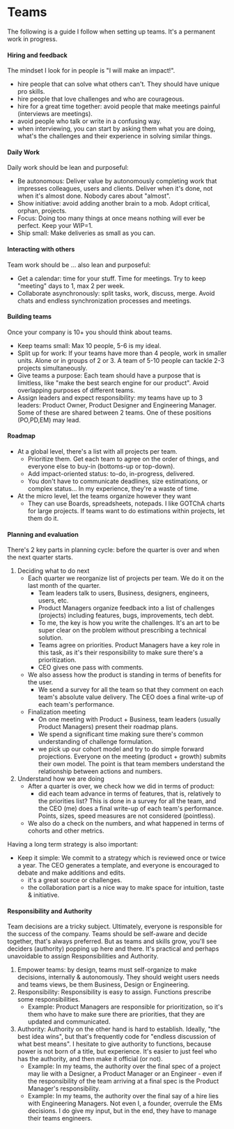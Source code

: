 # Teams

The following is a guide I follow when setting up teams. It's a permanent work in progress.

#### Hiring and feedback

The mindset I look for in people is "I will make an impact!". 
 
* hire people that can solve what others can't. They should have unique pro skills.
* hire people that love challenges and who are courageous.
* hire for a great time together: avoid people that make meetings painful (interviews are meetings). 
* avoid people who talk or write in a confusing way.
* when interviewing, you can start by asking them what you are doing, what's the challenges and their experience in solving similar things.

#### Daily Work

Daily work should be lean and purposeful:

* Be autonomous: Deliver value by autonomously completing work that impresses colleagues, users and clients. Deliver when it's done, not when it's almost done. Nobody cares about "almost".
* Show initiative: avoid adding another brain to a mob. Adopt critical, orphan, projects.
* Focus: Doing too many things at once means nothing will ever be perfect. Keep your WIP=1.
* Ship small: Make deliveries as small as you can.

#### Interacting with others

Team work should be ... also lean and purposeful:

* Get a calendar: time for your stuff. Time for meetings. Try to keep "meeting" days to 1, max 2 per week.
* Collaborate asynchronously: split tasks, work, discuss, merge. Avoid chats and endless synchronization processes and meetings.

#### Building teams

Once your company is 10+ you should think about teams. 

* Keep teams small: Max 10 people, 5-6 is my ideal. 
* Split up for work: If your teams have more than 4 people, work in smaller units. Alone or in groups of 2 or 3. A team of 5-10 people can tackle 2-3 projects simultaneously.
* Give teams a purpose: Each team should have a purpose that is limitless, like "make the best search engine for our product". Avoid overlapping purposes of different teams. 
* Assign leaders and expect responsibility: my teams have up to 3 leaders: Product Owner, Product Designer and Engineering Manager. Some of these are shared between 2 teams. One of these positions (PO,PD,EM) may lead.

#### Roadmap

* At a global level, there's a list with all projects per team. 
    * Prioritize them. Get each team to agree on the order of things, and everyone else to buy-in (bottoms-up or top-down).
    * Add impact-oriented status: to-do, in-progress, delivered. 
    * You don't have to communicate deadlines, size estimations, or complex status... In my experience, they're a waste of time.
* At the micro level, let the teams organize however they want
    * They can use Boards, spreadsheets, notepads. I like GOTChA charts for large projects. If teams want to do estimations within projects, let them do it. 

#### Planning and evaluation

There's 2 key parts in planning cycle: before the quarter is over and when the next quarter starts.

1. Deciding what to do next
    * Each quarter we reorganize list of projects per team. We do it on the last month of the quarter.
        * Team leaders talk to users, Business, designers, engineers, users, etc. 
        * Product Managers organize feedback into a list of challenges (projects) including features, bugs, improvements, tech debt. 
        * To me, the key is how you write the challenges. It's an art to be super clear on the problem without prescribing a technical solution.
        * Teams agree on priorities. Product Managers have a key role in this task, as it's their responsibility to make sure there's a prioritization.
        * CEO gives one pass with comments.
    * We also assess how the product is standing in terms of benefits for the user.
        * We send a survey for all the team so that they comment on each team's absolute value delivery. The CEO does a final write-up of each team's performance.
    * Finalization meeting
        * On one meeting with Product + Business, team leaders (usually Product Managers) present their roadmap plans. 
        * We spend a significant time making sure there's common understanding of challenge formulation. 
        * we pick up our cohort model and try to do simple forward projections. Everyone on the meeting (product + growth) submits their own model. The point is that team members understand the relationship between actions and numbers.
1. Understand how we are doing
    * After a quarter is over, we check how we did in terms of product:
        * did each team advance in terms of features, that is, relatively to the priorities list? This is done in a survey for all the team, and the CEO (me) does a final write-up of each team's performance. Points, sizes, speed measures are not considered (pointless).
    * We also do a check on the numbers, and what happened in terms of cohorts and other metrics.

Having a long term strategy is also important:

* Keep it simple: We commit to a strategy which is reviewed once or twice a year. The CEO generates a template, and everyone is encouraged to debate and make additions and edits. 
    * it's a great source or challenges. 
    * the collaboration part is a nice way to make space for intuition, taste & initiative.

#### Responsibility and Authority

Team decisions are a tricky subject. Ultimately, everyone is responsible for the success of the company. Teams should be self-aware and decide together, that's always preferred. But as teams and skills grow, you'll see deciders (authority) popping up here and there. It's practical and perhaps unavoidable to assign Responsibilities and Authority.

1. Empower teams: by design, teams must self-organize to make decisions, internally & autonomously. They should weight users needs and teams views, be them Business, Design or Engineering. 
1. Responsibility: Responsibility is easy to assign. Functions prescribe some responsibilities.
    * Example: Product Managers are responsible for prioritization, so it's them who have to make sure there are priorities, that they are updated and communicated. 
1. Authority: Authority on the other hand is hard to establish. Ideally, "the best idea wins", but that's frequently code for "endless discussion of what best means". I hesitate to give authority to functions, because power is not born of a title, but experience. It's easier to just feel who has the authority, and then make it official (or not). 
    * Example: In my teams, the authority over the final spec of a project may lie with a Designer, a Product Manager or an Engineer - even if the responsibility of the team arriving at a final spec is the Product Manager's responsibility. 
    * Example: In my teams, the authority over the final say of a hire lies with Engineering Managers. Not even I, a founder, overrule the EMs decisions. I do give my input, but in the end, they have to manage their teams engineers.